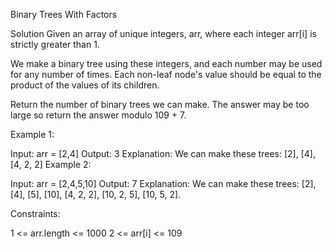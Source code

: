 Binary Trees With Factors

Solution
Given an array of unique integers, arr, where each integer arr[i] is strictly greater than 1.

We make a binary tree using these integers, and each number may be used for any number of times. Each non-leaf node's value should be equal to the product of the values of its children.

Return the number of binary trees we can make. The answer may be too large so return the answer modulo 109 + 7.



Example 1:

Input: arr = [2,4]
Output: 3
Explanation: We can make these trees: [2], [4], [4, 2, 2]
Example 2:

Input: arr = [2,4,5,10]
Output: 7
Explanation: We can make these trees: [2], [4], [5], [10], [4, 2, 2], [10, 2, 5], [10, 5, 2].


Constraints:

1 <= arr.length <= 1000
2 <= arr[i] <= 109
